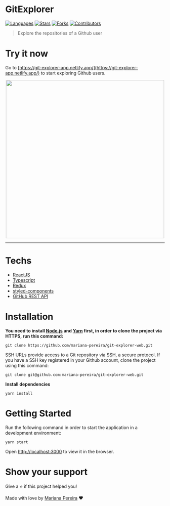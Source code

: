 # GitExplorer


[![Languages](https://img.shields.io/github/languages/count/mariana-pereira/git-explorer-web?color=28a745&style=flat)](#)
[![Stars](https://img.shields.io/github/stars/mariana-pereira/git-explorer-web?color=28a745&style=flat)](https://github.com/mariana-pereira/git-explorer-web/stargazers)
[![Forks](https://img.shields.io/github/forks/mariana-pereira/git-explorer-web?color=28a745&style=flat)](https://github.com/mariana-pereira/git-explorer-web/network/members)
[![Contributors](https://img.shields.io/github/contributors/mariana-pereira/git-explorer-web?color=28a745&style=flat)](https://github.com/mariana-pereira/git-explorer-web/graphs/contributors)

> Explore the repositories of a Github user

# Try it now
Go to [https://git-explorer-app.netlify.app/](https://git-explorer-app.netlify.app/) to start exploring Github users.

<p align="center">
   <img src=".github/home-light.jpeg" width="500"/>
</p>

---

# Techs


- [ReactJS](https://reactjs.org/)
- [Typescript](https://www.typescriptlang.org/)
- [Redux](https://redux.js.org/)
- [styled-components](https://styled-components.com/)
- [GitHub REST API](https://docs.github.com/en/rest)

# Installation

**You need to install [Node.js](https://nodejs.org/en/download/) and [Yarn](https://yarnpkg.com/) first, in order to clone the project via HTTPS, run this command:**

```git clone https://github.com/mariana-pereira/git-explorer-web.git```

SSH URLs provide access to a Git repository via SSH, a secure protocol. If you have a SSH key registered in your Github account, clone the project using this command:

```git clone git@github.com:mariana-pereira/git-explorer-web.git```

**Install dependencies**

```yarn install```

# Getting Started

Run the following command in order to start the application in a development environment:

```yarn start```

Open [http://localhost:3000](http://localhost:3000) to view it in the browser.

# Show your support

Give a ⭐️ if this project helped you!

Made with love by [Mariana Pereira](https://github.com/mariana-pereira) :heart:
